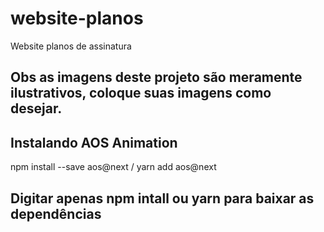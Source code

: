 # website-planos
 Website planos de assinatura

## Obs as imagens deste projeto são meramente ilustrativos, coloque suas imagens como desejar.

## Instalando AOS Animation
npm install --save aos@next / yarn add aos@next

## Digitar apenas npm intall ou yarn para baixar as dependências
